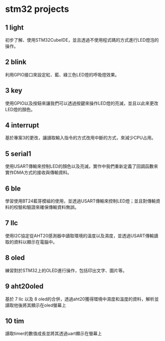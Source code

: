 # stm32 projects
## 1 light
初步了解、使用STM32CubeIDE，並且透過不使用程式碼的方式進行LED燈泡的操作。

## 2 blink
利用GPIO接口來設定紅、藍、綠三色LED燈的呼吸燈效果。

## 3 key
使用GPIO以及按鈕來讓我們可以透過按鍵來操作LED燈的亮滅，並且以此來更改LED燈的顏色。

## 4 interrupt
基於專案3的更改，讓讀取輸入指令的方式改用中斷的方式，來減少CPU占用。

## 5 serial1
使用USART傳輸來控制LED的顏色以及亮滅，實作中我們重新定義了回調函數來實作DMA方式的接收與傳輸資料。

## 6 ble
學習使用BT24藍芽模組的使用，並透過USART傳輸來控制LED燈；並且對傳輸資料的校驗和驗證來確保傳輸資料無誤。

## 7 llc
使用I2C協定從AHT20感測器中讀取環境的溫度以及濕度，並透過USART傳輸讀取的資料以顯示在電腦中。

## 8 oled
練習對於STM32上的OLED進行操作，包括印出文字、圖片等。

## 9 aht20oled
基於 7 llc 以及 8 oled的合併，透過aht20獲得環境中濕度和溫度的資料，解析並讀取他後將其顯示在oled螢幕上

## 10 tim
讀取timer的數值成長並將其透過uart顯示在螢幕上
